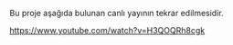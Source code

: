 Bu proje aşağıda bulunan canlı yayının tekrar edilmesidir.

https://www.youtube.com/watch?v=H3QOQRh8cgk

